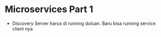 # Microservices Part 1


- Discovery Server harus di running duluan. Baru bisa running service client nya